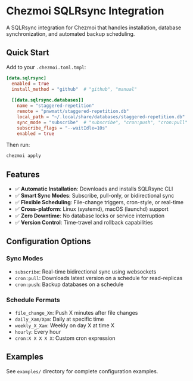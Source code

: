 # Chezmoi SQLRsync Integration

A SQLRsync integration for Chezmoi that handles installation, database synchronization, and automated backup scheduling.

## Quick Start

Add to your `.chezmoi.toml.tmpl`:

```toml
[data.sqlrsync]
  enabled = true
  install_method = "github"  # "github", "manual"
  
  [[data.sqlrsync.databases]]
    name = "staggered-repetition"
    remote = "pnwmatt/staggered-repetition.db"
    local_path = "~/.local/share/databases/staggered-repetition.db"
    sync_mode = "subscribe"  # "subscribe", "cron:push", "cron:pull"
    subscribe_flags = "--waitIdle=10s" 
    enabled = true
```

Then run:
```bash
chezmoi apply
```

## Features

- ✅ **Automatic Installation**: Downloads and installs SQLRsync CLI
- ✅ **Smart Sync Modes**: Subscribe, pull-only, or bidirectional sync
- ✅ **Flexible Scheduling**: File-change triggers, cron-style, or real-time
- ✅ **Cross-platform**: Linux (systemd), macOS (launchd) support
- ✅ **Zero Downtime**: No database locks or service interruption
- ✅ **Version Control**: Time-travel and rollback capabilities

## Configuration Options

### Sync Modes
- `subscribe`: Real-time bidirectional sync using websockets
- `cron:pull`: Downloads latest version on a schedule for read-replicas
- `cron:push`: Backup databases on a schedule

### Schedule Formats
- `file_change_Xm`: Push X minutes after file changes
- `daily_Xam/Xpm`: Daily at specific time
- `weekly_X_Xam`: Weekly on day X at time X
- `hourly`: Every hour
- `cron:X X X X X`: Custom cron expression

## Examples

See `examples/` directory for complete configuration examples.